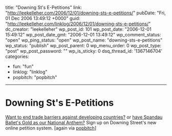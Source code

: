 title: "Downing St's E-Petitions"
link: "http://leekelleher.com/2006/12/01/downing-sts-e-petitions/"
pubDate: "Fri, 01 Dec 2006 13:49:12 +0000"
guid: "http://leekelleher.com/linklog/2006/12/01/downing-sts-e-petitions/"
dc_creator: "leekelleher"
wp_post_id: 101
wp_post_date: "2006-12-01 15:49:12"
wp_post_date_gmt: "2006-12-01 13:49:12"
wp_comment_status: "open"
wp_ping_status: "open"
wp_post_name: "downing-sts-e-petitions"
wp_status: "publish"
wp_post_parent: 0
wp_menu_order: 0
wp_post_type: "post"
wp_post_password: ""
wp_is_sticky: 0
dsq_thread_id: '1367146704'
categories:
  - fun: "fun"
  - linklog: "linklog"
  - popbitch: "popbitch"

---

# Downing St's E-Petitions

<a href="http://petitions.pm.gov.uk/makeitfair/">Want to end trade barriers against developing countries?</a> or <a href="http://petitions.pm.gov.uk/goldanthem/">have Spandau Ballet's Gold as our National Anthem?</a> Sign up on Downing Street's new online petition system. [again via <a href="http://www.popbitch.com/">popbitch</a>]